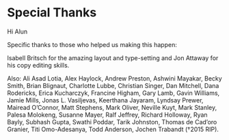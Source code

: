# Special Thanks

Hi Alun

Specific thanks to those who helped us making this happen: 

Isabell Britsch for the amazing layout and type-setting and Jon Attaway for his copy editing skills.

Also: Ali Asad Lotia, Alex Haylock, Andrew Preston, Ashwini Mayakar, Becky Smith, Brian Blignaut, Charlotte Lubbe, Christian Singer, Dan Mitchell, Dana Rodericks, Erica Kucharczyk, Francine Higham, Gary Lamb, Gavin Williams, Jamie Mills, Jonas L. Vasiljevas, Keerthana Jayaram, Lyndsay Prewer, Mairead O’Connor, Matt Stephens, Mark Oliver, Neville Kuyt, Mark Stanley, Palesa Molokeng, Susanne Mayer, Ralf Jeffrey, Richard Holloway, Ryan Bayly, Subhash Gupta, Swathi Poddar, Tarik Johnston, Thomas de Cad’oro Granier, Titi Omo-Adesanya, Todd Anderson, Jochen Trabandt \(†2015 RIP\).

